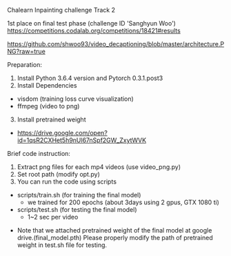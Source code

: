 Chalearn Inpainting challenge Track 2

1st place on final test phase (challenge ID 'Sanghyun Woo')
https://competitions.codalab.org/competitions/18421#results

https://github.com/shwoo93/video_decaptioning/blob/master/architecture.PNG?raw=true

Preparation:
1. Install Python 3.6.4 version and Pytorch 0.3.1.post3
2. Install Dependencies
  - visdom (training loss curve visualization)
  - ffmpeg (video to png)
3. Install pretrained weight
  - https://drive.google.com/open?id=1qsR2CXHet5h9nUl67nSpf2GW_ZxytWVK

Brief code instruction:
1. Extract png files for each mp4 videos (use video_png.py)
2. Set root path (modify opt.py)
3. You can run the code using scripts
  - scripts/train.sh (for training the final model)
    - we trained for 200 epochs (about 3days using 2 gpus, GTX 1080 ti)
  - scripts/test.sh (for testing the final model)
    - 1~2 sec per video
* Note that we attached pretrained weight of the final model at google drive.(final_model.pth)
  Please properly modify the path of pretrained weight in test.sh file for testing.
